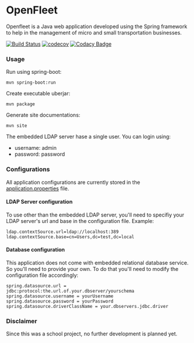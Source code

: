 # OpenFleet
Openfleet is a Java web application developed using the Spring framework to help in the management of micro and small
transportation businesses.

[![Build Status](https://travis-ci.org/Chrams/openfleet.svg?branch=master)](https://travis-ci.org/Chrams/openfleet)
[![codecov](https://codecov.io/gh/Chrams/openfleet/branch/master/graph/badge.svg)](https://codecov.io/gh/Chrams/openfleet)
[![Codacy Badge](https://api.codacy.com/project/badge/Grade/01f0f9c60c5545aaa95cce793547a3b0)](https://www.codacy.com/app/Chrams/openfleet?utm_source=github.com&amp;utm_medium=referral&amp;utm_content=Chrams/openfleet&amp;utm_campaign=Badge_Grade)

### Usage
Run using spring-boot:

```
mvn spring-boot:run
```

Create executable uberjar:

```
mvn package
```

Generate site documentations:

```
mvn site
```

The embedded LDAP server hase a single user. You can login using:
 * username: admin
 * password: password

### Configurations
All application configurations are currently stored in the 
[application.properties](https://github.com/Chrams/openfleet/blob/master/src/main/resources/application.properties) file.
#### LDAP Server configuration
To use other than the embedded LDAP server, you'll need to specifiy your LDAP server's url and base in the configuration file.
Example:
```
ldap.contextSource.url=ldap://localhost:389
ldap.contextSource.base=cn=Users,dc=test,dc=local
```
#### Database configuration
This application does not come with embedded relational database service. So you'll need to provide your own.
To do that you'll need to modify the configuration file accordingly:
```
spring.datasource.url = jdbc:protocol:the.url.of.your.dbserver/yourschema
spring.datasource.username = yourUsername
spring.datasource.password = yourPassword
spring.datasource.driverClassName = your.dbservers.jdbc.driver
```
### Disclaimer
Since this was a school project, no further development is planned yet.